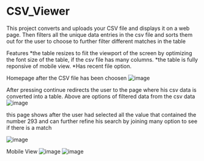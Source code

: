# CSV_Viewer
This project converts and uploads your CSV file and displays it on a web page. Then filters all the unique data entries in the csv file and sorts them out for the user to choose to further filter different matches in the table

Features
*the table resizes to fiit the viewport of the screen by optimizing the font size of the table, if the csv file has many columns.
*the table is fully reponsive of mobile view.
*Has recent file option.

Homepage after the CSV file has been choosen
![image](https://user-images.githubusercontent.com/47054385/164816766-e30c26e5-e580-4e60-b3cd-5e0ffa49582c.png)

After pressing continue redirects the user to the page where his csv data is converted into a table. Above are options of filtered data from the csv data
![image](https://user-images.githubusercontent.com/47054385/164816918-b205612e-045d-43f5-9c31-5bf5cd605731.png)

this page shows after the user had selected all the value that contained the number 293 and can further refine his search by joining many option to see if 
there is a match

![image](https://user-images.githubusercontent.com/47054385/164817092-93fe5c8a-0e96-467e-821b-f4f0265c5d9b.png)

Mobile View
![image](https://user-images.githubusercontent.com/47054385/164817485-9ab45a58-0472-4bd1-b043-1645b5a03982.png)
![image](https://user-images.githubusercontent.com/47054385/164817520-84d305b3-b5c5-4cc0-aa67-600bed024cbd.png)


